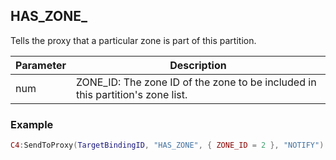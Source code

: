 ## HAS\_ZONE\_

Tells the proxy that a particular zone is part of this partition.


| Parameter | Description |
| --- | --- |
| num | ZONE\_ID: The zone ID of the zone to be included in this partition's zone list. |


### Example

```lua
C4:SendToProxy(TargetBindingID, "HAS_ZONE", { ZONE_ID = 2 }, "NOTIFY")
```
